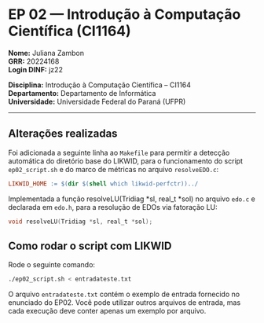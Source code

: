 # EP 02 — Introdução à Computação Científica (CI1164)

**Nome:** Juliana Zambon  
**GRR:** 20224168  
**Login DINF:** jz22

**Disciplina:** Introdução à Computação Científica – CI1164  
**Departamento:** Departamento de Informática  
**Universidade:** Universidade Federal do Paraná (UFPR)

---

## Alterações realizadas
Foi adicionada a seguinte linha ao `Makefile` para permitir a detecção
automática do diretório base do LIKWID, para o funcionamento do script
`ep02_script.sh` e do marco de métricas no arquivo `resolveEDO.c`:

```makefile
LIKWID_HOME := $(dir $(shell which likwid-perfctr))../
```

Implementada a função resolveLU(Tridiag *sl, real_t *sol) no arquivo `edo.c`
e declarada em `edo.h`, para a resolução de EDOs via fatoração LU:

```edo.h
void resolveLU(Tridiag *sl, real_t *sol);
```


## Como rodar o script com LIKWID

Rode o seguinte comando:

```ep02_script.sh
./ep02_script.sh < entradateste.txt
```

O arquivo `entradateste.txt` contém o exemplo de entrada fornecido no enunciado do EP02.
Você pode utilizar outros arquivos de entrada, mas cada execução deve conter apenas um exemplo por arquivo.

